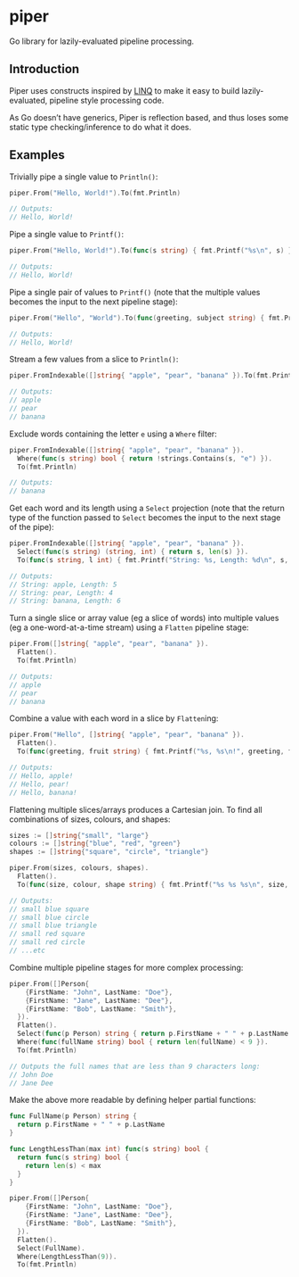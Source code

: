 # piper
Go library for lazily-evaluated pipeline processing.

## Introduction

Piper uses constructs inspired by [LINQ](https://en.wikipedia.org/wiki/Language_Integrated_Query) to make it easy to build lazily-evaluated, pipeline style processing code.

As Go doesn’t have generics, Piper is reflection based, and thus loses some static type checking/inference to do what it does.


## Examples

Trivially pipe a single value to `Println()`:

```go
piper.From("Hello, World!").To(fmt.Println)

// Outputs:
// Hello, World!
```

Pipe a single value to `Printf()`:

```go
piper.From("Hello, World!").To(func(s string) { fmt.Printf("%s\n", s) })

// Outputs:
// Hello, World!
```

Pipe a single pair of values to `Printf()` (note that the multiple values becomes the input to the next pipeline stage):

```go
piper.From("Hello", "World").To(func(greeting, subject string) { fmt.Printf("%s, %s!\n", greeting, subject) })

// Outputs:
// Hello, World!
```

Stream a few values from a slice to `Println()`:

```go
piper.FromIndexable([]string{ "apple", "pear", "banana" }).To(fmt.Println)

// Outputs:
// apple
// pear
// banana
```

Exclude words containing the letter `e` using a `Where` filter:

```go
piper.FromIndexable([]string{ "apple", "pear", "banana" }).
  Where(func(s string) bool { return !strings.Contains(s, "e") }).
  To(fmt.Println)

// Outputs:
// banana
```

Get each word and its length using a `Select` projection (note that the return type of the function passed to `Select` becomes the input to the next stage of the pipe):

```go
piper.FromIndexable([]string{ "apple", "pear", "banana" }).
  Select(func(s string) (string, int) { return s, len(s) }).
  To(func(s string, l int) { fmt.Printf("String: %s, Length: %d\n", s, l) })

// Outputs:
// String: apple, Length: 5
// String: pear, Length: 4
// String: banana, Length: 6
```

Turn a single slice or array value (eg a slice of words) into multiple values (eg a one-word-at-a-time stream) using a `Flatten` pipeline stage:

```go
piper.From([]string{ "apple", "pear", "banana" }).
  Flatten().
  To(fmt.Println)

// Outputs:
// apple
// pear
// banana
```

Combine a value with each word in a slice by `Flatten`ing:

```go
piper.From("Hello", []string{ "apple", "pear", "banana" }).
  Flatten().
  To(func(greeting, fruit string) { fmt.Printf("%s, %s\n!", greeting, fruit) })

// Outputs:
// Hello, apple!
// Hello, pear!
// Hello, banana!
```

Flattening multiple slices/arrays produces a Cartesian join. To find all combinations of sizes, colours, and shapes:

```go
sizes := []string{"small", "large"}
colours := []string{"blue", "red", "green"}
shapes := []string{"square", "circle", "triangle"}

piper.From(sizes, colours, shapes).
  Flatten().
  To(func(size, colour, shape string) { fmt.Printf("%s %s %s\n", size, color, shape) })

// Outputs:
// small blue square
// small blue circle
// small blue triangle
// small red square
// small red circle
// ...etc
```

Combine multiple pipeline stages for more complex processing:

```go
piper.From([]Person{
    {FirstName: "John", LastName: "Doe"},
    {FirstName: "Jane", LastName: "Dee"},
    {FirstName: "Bob", LastName: "Smith"},
  }).
  Flatten().
  Select(func(p Person) string { return p.FirstName + " " + p.LastName }).
  Where(func(fullName string) bool { return len(fullName) < 9 }).
  To(fmt.Println)

// Outputs the full names that are less than 9 characters long:
// John Doe
// Jane Dee
```

Make the above more readable by defining helper partial functions:

```go
func FullName(p Person) string {
  return p.FirstName + " " + p.LastName
}

func LengthLessThan(max int) func(s string) bool {
  return func(s string) bool {
    return len(s) < max
  }
}

piper.From([]Person{
    {FirstName: "John", LastName: "Doe"},
    {FirstName: "Jane", LastName: "Dee"},
    {FirstName: "Bob", LastName: "Smith"},
  }).
  Flatten().
  Select(FullName).
  Where(LengthLessThan(9)).
  To(fmt.Println)
```
